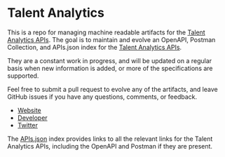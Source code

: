 # Talent AnalyticsThis is a repo for managing machine readable artifacts for the [Talent Analytics APIs](http://www.talentanalytics.com/). The goal is to maintain and evolve an OpenAPI, Postman Collection, and APIs.json index for the [Talent Analytics APIs](http://www.talentanalytics.com/).They are a constant work in progress, and will be updated on a regular basis when new information is added, or more of the specifications are supported.Feel free to submit a pull request to evolve any of the artifacts, and leave GitHub issues if you have any questions, comments, or feedback.- [Website](http://www.talentanalytics.com/)- [Developer](http://www.talentanalytics.com/)- [Twitter](https://twitter.com/#!/TalentAnalytics)The [APIs.json](https://github.com/api-evangelist/talent-analytics/blob/master/apis.json) index provides links to all the relevant links for the Talent Analytics APIs, including the OpenAPI and Postman if they are present.